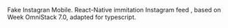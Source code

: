 Fake Instagran Mobile.
React-Native immitation Instagram feed , based on Week OmniStack 7.0, adapted for typescript.
